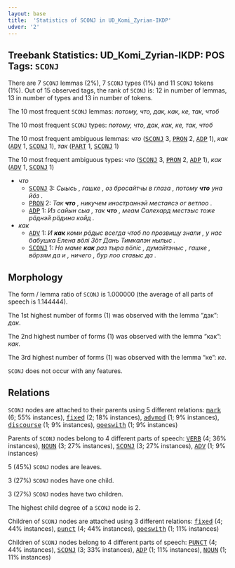 ```yaml
---
layout: base
title:  'Statistics of SCONJ in UD_Komi_Zyrian-IKDP'
udver: '2'
---
```


## Treebank Statistics: UD_Komi_Zyrian-IKDP: POS Tags: `SCONJ`

There are 7 `SCONJ` lemmas (2%), 7 `SCONJ` types (1%) and 11 `SCONJ` tokens (1%).
Out of 15 observed tags, the rank of `SCONJ` is: 12 in number of lemmas, 13 in number of types and 13 in number of tokens.

The 10 most frequent `SCONJ` lemmas: <em>потому, что, дак, как, ке, так, чтоб</em>

The 10 most frequent `SCONJ` types:  <em>потому, что, дак, как, ке, так, чтоб</em>

The 10 most frequent ambiguous lemmas: <em>что</em> (<tt><a href="kpv_ikdp-pos-SCONJ.html">SCONJ</a></tt> 3, <tt><a href="kpv_ikdp-pos-PRON.html">PRON</a></tt> 2, <tt><a href="kpv_ikdp-pos-ADP.html">ADP</a></tt> 1), <em>как</em> (<tt><a href="kpv_ikdp-pos-ADV.html">ADV</a></tt> 1, <tt><a href="kpv_ikdp-pos-SCONJ.html">SCONJ</a></tt> 1), <em>так</em> (<tt><a href="kpv_ikdp-pos-PART.html">PART</a></tt> 1, <tt><a href="kpv_ikdp-pos-SCONJ.html">SCONJ</a></tt> 1)

The 10 most frequent ambiguous types:  <em>что</em> (<tt><a href="kpv_ikdp-pos-SCONJ.html">SCONJ</a></tt> 3, <tt><a href="kpv_ikdp-pos-PRON.html">PRON</a></tt> 2, <tt><a href="kpv_ikdp-pos-ADP.html">ADP</a></tt> 1), <em>как</em> (<tt><a href="kpv_ikdp-pos-ADV.html">ADV</a></tt> 1, <tt><a href="kpv_ikdp-pos-SCONJ.html">SCONJ</a></tt> 1)


* <em>что</em>
  * <tt><a href="kpv_ikdp-pos-SCONJ.html">SCONJ</a></tt> 3: <em>Сыысь , гашке , оз бросайтчы в глаза , потому <b>что</b> уна йӧз .</em>
  * <tt><a href="kpv_ikdp-pos-PRON.html">PRON</a></tt> 2: <em>Так <b>что</b> , никучем иностраннэй местаясэ ог ветлоо .</em>
  * <tt><a href="kpv_ikdp-pos-ADP.html">ADP</a></tt> 1: <em>Из сайын сыа , так <b>что</b> , меам Салехард местэыс тоже рӧднэй рӧдина койд .</em>
* <em>как</em>
  * <tt><a href="kpv_ikdp-pos-ADV.html">ADV</a></tt> 1: <em>И <b>как</b> коми рӧдыс всегда чтоб по прозвищу знали , у нас бабушка Елена вӧлі Зӧт Дань Тимкалэн нылыс .</em>
  * <tt><a href="kpv_ikdp-pos-SCONJ.html">SCONJ</a></tt> 1: <em>Но маме <b>как</b> раз тыра вӧліс , думайтэныс , гашке , вӧрзям да и , ничего , бур лоо ставыс да .</em>

## Morphology

The form / lemma ratio of `SCONJ` is 1.000000 (the average of all parts of speech is 1.144444).

The 1st highest number of forms (1) was observed with the lemma “дак”: <em>дак</em>.

The 2nd highest number of forms (1) was observed with the lemma “как”: <em>как</em>.

The 3rd highest number of forms (1) was observed with the lemma “ке”: <em>ке</em>.

`SCONJ` does not occur with any features.


## Relations

`SCONJ` nodes are attached to their parents using 5 different relations: <tt><a href="kpv_ikdp-dep-mark.html">mark</a></tt> (6; 55% instances), <tt><a href="kpv_ikdp-dep-fixed.html">fixed</a></tt> (2; 18% instances), <tt><a href="kpv_ikdp-dep-advmod.html">advmod</a></tt> (1; 9% instances), <tt><a href="kpv_ikdp-dep-discourse.html">discourse</a></tt> (1; 9% instances), <tt><a href="kpv_ikdp-dep-goeswith.html">goeswith</a></tt> (1; 9% instances)

Parents of `SCONJ` nodes belong to 4 different parts of speech: <tt><a href="kpv_ikdp-pos-VERB.html">VERB</a></tt> (4; 36% instances), <tt><a href="kpv_ikdp-pos-NOUN.html">NOUN</a></tt> (3; 27% instances), <tt><a href="kpv_ikdp-pos-SCONJ.html">SCONJ</a></tt> (3; 27% instances), <tt><a href="kpv_ikdp-pos-ADV.html">ADV</a></tt> (1; 9% instances)

5 (45%) `SCONJ` nodes are leaves.

3 (27%) `SCONJ` nodes have one child.

3 (27%) `SCONJ` nodes have two children.

The highest child degree of a `SCONJ` node is 2.

Children of `SCONJ` nodes are attached using 3 different relations: <tt><a href="kpv_ikdp-dep-fixed.html">fixed</a></tt> (4; 44% instances), <tt><a href="kpv_ikdp-dep-punct.html">punct</a></tt> (4; 44% instances), <tt><a href="kpv_ikdp-dep-goeswith.html">goeswith</a></tt> (1; 11% instances)

Children of `SCONJ` nodes belong to 4 different parts of speech: <tt><a href="kpv_ikdp-pos-PUNCT.html">PUNCT</a></tt> (4; 44% instances), <tt><a href="kpv_ikdp-pos-SCONJ.html">SCONJ</a></tt> (3; 33% instances), <tt><a href="kpv_ikdp-pos-ADP.html">ADP</a></tt> (1; 11% instances), <tt><a href="kpv_ikdp-pos-NOUN.html">NOUN</a></tt> (1; 11% instances)

